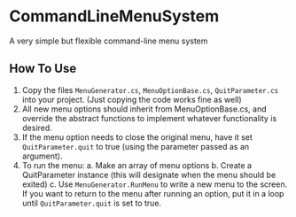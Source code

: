 # CommandLineMenuSystem
A very simple but flexible command-line menu system 

How To Use
-
1. Copy the files `MenuGenerator.cs`, `MenuOptionBase.cs`, `QuitParameter.cs` into your project. (Just copying the code works fine as well)
2. All new menu options should inherit from MenuOptionBase.cs, and override the abstract functions to implement whatever functionality is desired.
3. If the menu option needs to close the original menu, have it set `QuitParameter.quit` to true (using the parameter passed as an argument).
4. To run the menu:
   a. Make an array of menu options
   b. Create a QuitParameter instance (this will designate when the menu should be exited)
   c. Use `MenuGenerator.RunMenu` to write a new menu to the screen. If you want to return to the menu after running an option, put it in a loop until `QuitParameter.quit` is set to true.
  
